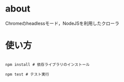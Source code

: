 # about

Chromeのheadlessモード，NodeJSを利用したクローラ

# 使い方

``` shell

npm install # 依存ライブラリのインストール

npm test # テスト実行

```